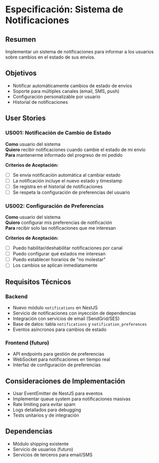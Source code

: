 # Especificación: Sistema de Notificaciones

## Resumen
Implementar un sistema de notificaciones para informar a los usuarios sobre cambios en el estado de sus envíos.

## Objetivos
- Notificar automáticamente cambios de estado de envíos
- Soporte para múltiples canales (email, SMS, push)
- Configuración personalizable por usuario
- Historial de notificaciones

## User Stories

### US001: Notificación de Cambio de Estado
**Como** usuario del sistema  
**Quiero** recibir notificaciones cuando cambie el estado de mi envío  
**Para** mantenerme informado del progreso de mi pedido

**Criterios de Aceptación:**
- [ ] Se envía notificación automática al cambiar estado
- [ ] La notificación incluye el nuevo estado y timestamp
- [ ] Se registra en el historial de notificaciones
- [ ] Se respeta la configuración de preferencias del usuario

### US002: Configuración de Preferencias
**Como** usuario del sistema  
**Quiero** configurar mis preferencias de notificación  
**Para** recibir solo las notificaciones que me interesan

**Criterios de Aceptación:**
- [ ] Puedo habilitar/deshabilitar notificaciones por canal
- [ ] Puedo configurar qué estados me interesan
- [ ] Puedo establecer horarios de "no molestar"
- [ ] Los cambios se aplican inmediatamente

## Requisitos Técnicos

### Backend
- Nuevo módulo `notifications` en NestJS
- Servicio de notificaciones con inyección de dependencias
- Integración con servicios de email (SendGrid/SES)
- Base de datos: tabla `notifications` y `notification_preferences`
- Eventos asíncronos para cambios de estado

### Frontend (futuro)
- API endpoints para gestión de preferencias
- WebSocket para notificaciones en tiempo real
- Interfaz de configuración de preferencias

## Consideraciones de Implementación
- Usar EventEmitter de NestJS para eventos
- Implementar queue system para notificaciones masivas
- Rate limiting para evitar spam
- Logs detallados para debugging
- Tests unitarios y de integración

## Dependencias
- Módulo shipping existente
- Servicio de usuarios (futuro)
- Servicios de terceros para email/SMS
